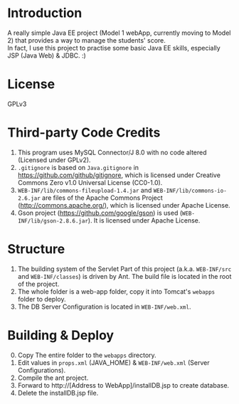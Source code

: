 # Introduction
A really simple Java EE project (Model 1 webApp, currently moving to Model 2) that provides a way to manage the students' score.<br />
In fact, I use this project to practise some basic Java EE skills, especially JSP (Java Web) & JDBC. :)

# License
GPLv3

# Third-party Code Credits
1. This program uses MySQL Connector/J 8.0 with no code altered (Licensed under GPLv2). <br />
2. `.gitignore` is based on `Java.gitignore` in https://github.com/github/gitignore, which is licensed under Creative Commons Zero v1.0 Universal License (CC0-1.0).
3. `WEB-INF/lib/commons-fileupload-1.4.jar` and `WEB-INF/lib/commons-io-2.6.jar` are files of the Apache Commons Project (http://commons.apache.org/), which is licensed under Apache License.
3. Gson project (https://github.com/google/gson) is used (`WEB-INF/lib/gson-2.8.6.jar`). It is licensed under Apache License.

# Structure
1. The building system of the Servlet Part of this project (a.k.a. `WEB-INF/src` and `WEB-INF/classes`) is driven by Ant. The build file is located in the root of the project.
2. The whole folder is a web-app folder, copy it into Tomcat's `webapps` folder to deploy.
3. The DB Server Configuration is located in `WEB-INF/web.xml`.

# Building & Deploy
0. Copy The entire folder to the `webapps` directory.
1. Edit values in `props.xml` (JAVA_HOME) & `WEB-INF/web.xml` (Server Configurations).
2. Compile the ant project.
3. Forward to http://[Address to WebApp]/installDB.jsp to create database.
4. Delete the installDB.jsp file.